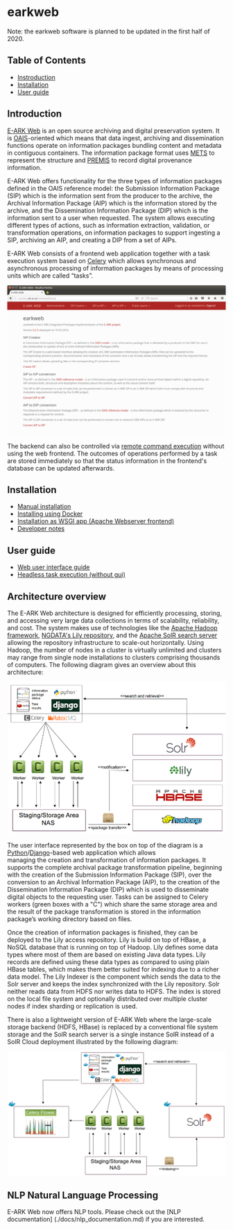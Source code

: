 # earkweb

Note: the earkweb software is planned to be updated in the first half of 2020. 

## Table of Contents

- [Instroduction](#instroduction)
- [Installation](#installation)
- [User guide](#user-guide)

## Introduction

[E-ARK Web](https://github.com/eark-project/earkweb) is an open source archiving and digital preservation system. It is 
[OAIS](http://public.ccsds.org/publications/archive/650x0m2.pdf)-oriented which means that data ingest, archiving and dissemination functions operate on information packages 
bundling content and metadata in contiguous containers. The information package format uses [METS](http://www.loc.gov/standards/mets/) to represent the structure and 
[PREMIS](http://www.loc.gov/standards/premis/) to record digital provenance information. 

E-ARK Web offers functionality for the three types of information packages defined in the OAIS reference model: the Submission Information Package (SIP) which is the information 
sent from the producer to the archive, the Archival Information Package (AIP) which is the information stored by the archive, and the Dissemination Information Package (DIP) which 
is the information sent to a user when requested. The system allows executing different types of actions, such as information extraction, validation, or transformation operations, 
on information packages to support ingesting a SIP, archiving an AIP, and creating a DIP from a set of AIPs.

E-ARK Web consists of a frontend web application together with a task execution system based on [Celery](http://www.celeryproject.org) which allows synchronous and asynchronous 
processing of information packages by means of processing units which are called “tasks”. 

![earkweb home](./docs/img/earkweb_home.png)

The backend can also be controlled via [remote command execution](./docs/user_guide_remotetask.md) without using the web frontend. The outcomes of operations performed by a task 
are stored immediately so that the status information in the frontend's database can be updated afterwards. 


## Installation

* [Manual installation](./docs/install_manual.md) 
* [Installing using Docker](./docs/install_docker.md)
* [Installation as WSGI app (Apache Webserver frontend)](./docs/install_wsgi.md)
* [Developer notes](./docs/developer_notes.md)

## User guide

* [Web user interface guide](./docs/user_guide_webui.md)
* [Headless task execution (without gui)](./docs/user_guide_remotetask.md)

## Architecture overview

The E-ARK Web architecture is designed for efficiently processing, storing, and accessing very large data collections in terms of scalability, reliability, and cost. 
The system makes use of technologies like the [Apache Hadoop framework](http://hadoop.apache.org), [NGDATA's Lily repository](https://github.com/NGDATA/lilyproject), 
and the [Apache SolR search server](http://lucene.apache.org/solr/) allowing the repository infrastructure to scale-out horizontally. Using Hadoop, the number of 
nodes in a cluster is virtually unlimited and clusters may range from single node installations to clusters comprising thousands of computers. The following diagram 
gives an overview about this architecture:

![architecture overview full scale version](./docs/img/architecture_overview_fullscaleversion.png)

The user interface represented by the box on top of the diagram is a [Python](https://www.python.org)/[Django](https://www.djangoproject.com)-based web application which allows  
managing the creation and transformation of information packages. It supports the complete archival package transformation pipeline, beginning with the creation 
of the Submission Information Package (SIP), over the conversion to an Archival Information Package (AIP), to the creation of the Dissemination Information Package (DIP) which is 
used to disseminate digital objects to the requesting user. Tasks can be assigned to Celery workers (green boxes with a "C") which share the same storage 
area and the result of the package transformation is stored in the information package’s working directory based on files. 

Once the creation of information packages is finished, they can be deployed to the Lily access repository. Lily is build on top of HBase, a NoSQL database 
that is running on top of Hadoop. Lily defines some data types where most of them are based on existing Java data types. Lily records are defined using these data types as compared 
to using plain HBase tables, which makes them better suited for indexing due to a richer data model. 
The Lily Indexer is the component which sends the data to the Solr server and keeps the index synchronized with the Lily repository. Solr neither reads data from HDFS nor writes 
data to HDFS. The index is stored on the local file system and optionally distributed over multiple cluster nodes if index sharding or replication is used. 

There is also a lightweight version of E-ARK Web where the large-scale storage backend (HDFS, HBase) is replaced by a conventional file system storage and the SolR search server
is a single instance SolR instead of a SolR Cloud deployment illustrated by the following diagram:

![architecture overview lightweight version](./docs/img/architecture_overview_lightweightversion.png)

## NLP Natural Language Processing

E-ARK Web now offers NLP tools. Please check out the [NLP documentation] (./docs/nlp_documentation.md) if you are interested.
